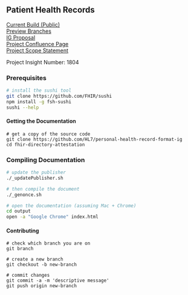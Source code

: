 ## Patient Health Records

[Current Build (Public)](https://build.fhir.org/ig/HL7/personal-health-record-format-ig/)  
[Preview Branches](https://build.fhir.org/ig/HL7/personal-health-record-format-ig/branches/)  
[IG Proposal](https://confluence.hl7.org/display/FHIR/Personal+Health+Records)  
[Project Confluence Page](https://confluence.hl7.org/display/PE/Standard+Personal+Health+Record+FHIR+IG)  
[Project Scope Statement](https://jira.hl7.org/browse/PSS-2125) 

Project Insight Number:  1804

### Prerequisites 

```bash 
# install the sushi tool
git clone https://github.com/FHIR/sushi
npm install -g fsh-sushi
sushi --help
```


#### Getting the Documentation    

```shell
# get a copy of the source code
git clone https://github.com/HL7/personal-health-record-format-ig
cd fhir-directory-attestation
```



### Compiling Documentation  

```bash 
# update the publisher
./_updatePublisher.sh

# then compile the document
./_genonce.sh

# open the documentation (assuming Mac + Chrome)
cd output
open -a "Google Chrome" index.html
```

#### Contributing  

```shell
# check which branch you are on
git branch

# create a new branch
git checkout -b new-branch

# commit changes
git commit -a -m 'descriptive message'
git push origin new-branch
```

